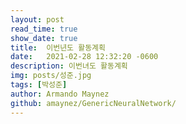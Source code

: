 ```yaml
---
layout: post
read_time: true
show_date: true
title:  이번년도 활동계획
date:   2021-02-28 12:32:20 -0600
description: 이번녀도 활동계획
img: posts/성준.jpg 
tags: [박성준]
author: Armando Maynez
github: amaynez/GenericNeuralNetwork/
---
```

